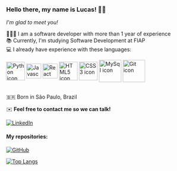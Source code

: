 ### Hello there, my name is Lucas! 👋🏼

*I'm glad to meet you!*

🧑🏼‍💻 I am a software developer with more than 1 year of experience  
📚 Currently, I'm studying Software Development at FIAP  
💻 I already have experience with these languages:  
<div display="inline-block">
  <img align="center" height="50" width="50" src="https://cdn.jsdelivr.net/gh/devicons/devicon/icons/python/python-original-wordmark.svg" alt="Python icon" />
  <img align="center" height="40" width="40" src="https://cdn.jsdelivr.net/gh/devicons/devicon/icons/javascript/javascript-original.svg" alt="Javascript icon" />
  <img align="center" height="40" width="40" src="https://cdn.jsdelivr.net/gh/devicons/devicon/icons/react/react-original-wordmark.svg" alt="React icon" />
  <img align="center" height="50" width="50" src="https://cdn.jsdelivr.net/gh/devicons/devicon/icons/html5/html5-original-wordmark.svg" alt="HTML5 icon" />
  <img align="center" height="50" width="50" src="https://cdn.jsdelivr.net/gh/devicons/devicon/icons/css3/css3-original-wordmark.svg" alt="CSS3 icon" />
  <img align="center" height="60" width="60" src="https://cdn.jsdelivr.net/gh/devicons/devicon/icons/mysql/mysql-original-wordmark.svg" alt="MySql icon" />
  <img align="center" height="60" width="60" src="https://cdn.jsdelivr.net/gh/devicons/devicon/icons/git/git-plain-wordmark.svg" alt="Git icon" />
</div><br>

🇧🇷 Born in São Paulo, Brazil

✉️ **Feel free to contact me so we can talk!**

[![LinkedIn](https://img.shields.io/badge/linkedin-%230077B5.svg?style=for-the-badge&logo=linkedin&logoColor=white)](https://www.linkedin.com/in/lucastressoldi/)

#### My repositories:  
[![GitHub](https://img.shields.io/badge/github-%23121011.svg?style=for-the-badge&logo=github&logoColor=white)](https://github.com/LucasDominguesTressoldi?tab=repositories)

[![Top Langs](https://github-readme-stats.vercel.app/api/top-langs/?username=LucasDominguesTressoldi)](https://github.com/LucasDominguesTressoldi/github-readme-stats)

